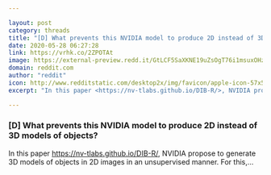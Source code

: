 ```yaml
---

layout: post
category: threads
title: "[D] What prevents this NVIDIA model to produce 2D instead of 3D models of objects?"
date: 2020-05-28 06:27:28
link: https://vrhk.co/2ZPOTAt
image: https://external-preview.redd.it/GtLCF5SaXKNE19uZsOgT76i1msuxOHzrfpElXwRAiM0.jpg?width=1200&height=628.272251309&auto=webp&crop=1200:628.272251309,smart&s=28157d4c1619ad8eb401f3bc5296d0cd302c0056
domain: reddit.com
author: "reddit"
icon: http://www.redditstatic.com/desktop2x/img/favicon/apple-icon-57x57.png
excerpt: "In this paper <https://nv-tlabs.github.io/DIB-R/>, NVIDIA propose to generate 3D models of objects in 2D images in an unsupervised manner. For this,..."

---
```


### [D] What prevents this NVIDIA model to produce 2D instead of 3D models of objects?

In this paper <https://nv-tlabs.github.io/DIB-R/>, NVIDIA propose to generate 3D models of objects in 2D images in an unsupervised manner. For this,...